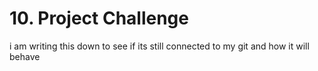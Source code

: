 # 10. Project Challenge

i am writing this down to see if its still connected to my git and how it will behave